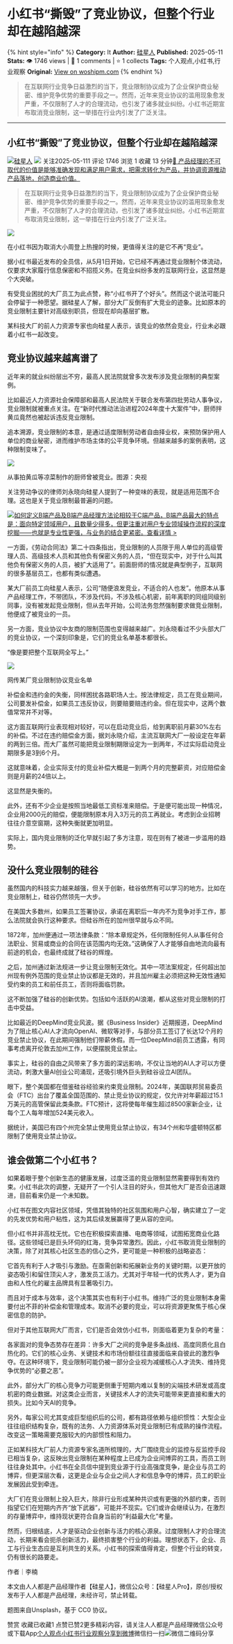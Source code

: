 # 小红书“撕毁”了竞业协议，但整个行业却在越陷越深
{% hint style="info" %}
**Category:** It
**Author:** [硅星人](https://www.woshipm.com/u/1270617)
**Published:** 2025-05-11  
**Stats:** 👁️ 1746 views | 💬 1 comments | ⭐ 1 collects
**Tags:** 个人观点,小红书,行业观察
**Original:** [View on woshipm.com](https://www.woshipm.com/it/6215250.html)
{% endhint %}
> 在互联网行业竞争日益激烈的当下，竞业限制协议成为了企业保护商业秘密、维护竞争优势的重要手段之一。然而，近年来竞业协议的滥用现象愈发严重，不仅限制了人才的合理流动，也引发了诸多就业纠纷。小红书近期宣布取消竞业限制，这一举措在行业内引发了广泛关注。

---

## 小红书“撕毁”了竞业协议，但整个行业却在越陷越深

[![](https://static.woshipm.com/pmadmin_avatar_20231007151843_7700.jpg?imageView2/1/w/72/h/72/q/100)](https://www.woshipm.com/u/1270617)[硅星人](https://www.woshipm.com/u/1270617) ![](https://static.woshipm.com/tag/1122_1@2x.png) 关注2025-05-111 评论 1746 浏览 1 收藏 13 分钟[🔗 产品经理的不可取代的价值是能够准确发现和满足用户需求，把需求转化为产品，并协调资源推动产品落地，创造商业价值。](https://ke.qidianla.com/courses/90pm)

> 在互联网行业竞争日益激烈的当下，竞业限制协议成为了企业保护商业秘密、维护竞争优势的重要手段之一。然而，近年来竞业协议的滥用现象愈发严重，不仅限制了人才的合理流动，也引发了诸多就业纠纷。小红书近期宣布取消竞业限制，这一举措在行业内引发了广泛关注。

![](https://image.woshipm.com/2023/05/29/bcfc14de-fdc0-11ed-9128-00163e0b5ff3.jpg)

在小红书因为取消大小周登上热搜的时候，更值得关注的是它不再“竞业”。

据小红书最近发布的全员信，从5月1日开始，它已经不再通过竞业限制个体流动，仅要求大家履行信息保密和不招揽义务。在竞业纠纷多发的互联网行业，这显然是个大突破。

有受竞业困扰的大厂员工为此点赞，称“小红书开了个好头”。然而这个说法可能只会停留于一种愿望。据硅星人了解，部分大厂反倒有扩大竞业的迹象。比如原本的竞业限制主要针对高级别职员，但现在却向基层扩散。

某科技大厂的前人力资源专家也向硅星人表示，该竞业的依然会竞业，行业未必跟着小红书一起改变。

## 竞业协议越来越离谱了

近年来的就业纠纷层出不穷，最高人民法院就曾多次发布涉及竞业限制的典型案例。

比如最近人力资源社会保障部和最高人民法院关于联合发布第四批劳动人事争议，竞业限制就被重点关注。在“新时代推动法治进程2024年度十大案件”中，厨师拌黄瓜竟然也被起诉违反竞业限制。

追本溯源，竞业限制的本意，是通过适度限制劳动者自由择业权，来预防保护用人单位的商业秘密，进而维护市场主体的公平竞争环境。但越来越多的案例表明，这种限制变味了。

![](https://image.woshipm.com/2025/05/10/c6b9ba58-2d75-11f0-9743-00163e09d72f.png)

从事拍黄瓜等凉菜制作的厨师曾被竞业。图源：央视

关注劳动争议的律师刘永晓向硅星人提到了一种变味的表现，就是适用范围不合理。这也是关于竞业限制最普遍的问题。

[![](https://image.woshipm.com/2023/08/02/72b77e4e-30e3-11ee-88e7-00163e0b5ff3.png)如何定义B端产品及B端产品经理方法论相较于C端产品，B端产品最大的特点是：面向特定领域用户，且数量少得多，但更注重对用户专业领域操作流程的深度挖掘——也就是专业性更强，与业务的结合更紧密。查看详情 >](https://ke.qidianla.com/courses/bcpm)

一方面，《劳动合同法》第二十四条指出，竞业限制的人员限于用人单位的高级管理人员、高级技术人员和其他负有保密义务的人员，“但在现实中，对于什么叫其他负有保密义务的人员，被扩大适用了”。前面厨师的情况就是典型例子，互联网的很多基层员工，也都有类似遭遇。

某大厂前员工向硅星人表示，公司“随便浪发竞业，不适合的人也发”。他原本从事产品经理工作，不带团队，不涉及代码，不涉及核心机密，前年离职的同组同级别同事，没有被发起竞业限制，但从去年开始，公司法务忽然强制要求做竞业限制，他便成了被竞业的一员。

另一方面，竞业协议中友商的限制范围也变得越来越广。刘永晓看过不少头部大厂的竞业协议，一个深刻印象是，它们的竞业名单基本都很长。

“像是要把整个互联网全写上。”

![](https://image.woshipm.com/2025/05/10/c7850e2e-2d75-11f0-9743-00163e09d72f.jpg)

网传某厂竞业限制协议竞业名单

补偿金和违约金的失衡，同样困扰各路职场人士。按法律规定，员工在竞业期间，公司要发补偿金，如果员工违反协议，则要赔要赔违约金。但在现实中，这两个数值常常并不对等。

这方面互联网行业表现相对较好，可以在启动竞业后，给到离职前月薪30%左右的补偿。不过在违约赔偿金方面，据刘永晓介绍，主流互联网大厂一般设定在年薪的两到三倍。而大厂虽然可能把竞业限制期限设定为一到两年，不过实际启动竞业期限多是3到6个月。

这就意味着，企业实际支付的竞业补偿大概是一到两个月的完整薪资，对应赔偿金则是月薪的24倍以上。

这显然是失衡的。

此外，还有不少企业是按照当地最低工资标准来赔偿。于是便可能出现一种情况，企业用2000元的赔偿，便能限制原本月入3万元的员工再就业。考虑到企业招聘往往介意空窗期，这种失衡就更加明显。

实际上，国内竞业限制的泛化早就引起了多方注意，现在则有了被进一步滥用的趋势。

## 没什么竞业限制的硅谷

虽然国内的科技实力越来越强，但关于创新，硅谷依然有可以学习的地方。比如在竞业限制上，硅谷仍然领先一大步。

在美国大多数州，如果员工签署协议，承诺在离职后一年内不为竞争对手工作，那么法院就会执行这种要求。但硅谷所在的加州很早就与众不同。

1872年，加州便通过一项法律条款：“除本章规定外，任何限制任何人从事任何合法职业、贸易或商业的合同在该范围内均无效。”这确保了人才能够自由地流向最有前途的机会，也最终成就了硅谷的辉煌。

之后，加州通过新法规进一步让竞业限制无效化。其中一项法案规定，任何超出加州现有例外范围的竞业禁止协议都是无效的，并且加州雇主必须把这种无效性通知受约束的员工和前任员工，否则将面临罚款。

这不断加强了硅谷的创新优势。包括如今活跃的AI浪潮，都从这些对竞业限制的打击中受益。

比如最近的DeepMind竞业风波。据《Business Insider》近期报道，DeepMind为了阻止核心AI人才流向OpenAI、微软等对手，与部分员工签订了长达12个月的竞业禁止协议，在此期间强制他们带薪休假。而一位DeepMind前员工透露，有同事考虑离开伦敦去加州工作，以便摆脱竞业禁止。

事实上，硅谷的自由之风带来了多方面的深远影响，不仅让当地的AI人才可以方便流动，刺激大量AI创业公司涌现，还吸引境外巨头到硅谷设立AI团队。

眼下，整个美国都在借鉴硅谷经验来约束竞业限制。2024年，美国联邦贸易委员会（FTC）出台了覆盖全国范围的、禁止竞业协议的规定，仅允许对年薪超过15.1万美元的高管保留此类条款。FTC预计，这将使每年催生超过8500家新企业，让每个工人每年增加524美元收入。

据统计，美国已有四个州完全禁止使用竞业禁止协议，有34个州和华盛顿特区都限制了使用竞业禁止协议。

## 谁会做第二个小红书？

如果着眼于整个创新生态的健康发展，过度泛滥的竞业限制显然需要得到有效约束。小红书此次的调整，无疑开了一个引人注目的好头，但其他大厂是否会迅速跟进，目前看来仍是一个未知数。

小红书在图文内容社区领域，凭借其独特的社区氛围和用户心智，确实建立了一定的先发优势和用户粘性，这为其后续发展赢得了更从容的空间。

但小红书并非高枕无忧。它也在积极探索直播、电商等领域，试图拓宽商业化路径。这些领域已是巨头环伺的红海，竞争异常激烈。因此，小红书取消竞业限制的决策，除了对其核心社区生态的信心之外，更可能是一种积极的战略姿态：

它首先有利于人才吸引与激励。在亟需创新和拓展新业务的关键时期，以更开放的姿态吸引和留住顶尖人才，激发员工活力。尤其对于年轻一代的优秀人才，更为自由和人性化的雇主品牌具有显著吸引力。

而且对于成本与效率，这个决策其实也有利于小红书。维持广泛的竞业限制本身需要付出不菲的补偿金和管理成本。取消不必要的竞业，可以将资源更聚焦于核心保密信息的防护。

但对于其他互联网大厂而言，它们是否会效仿小红书，则面临着更为复杂的考量：

各家面对的竞争态势存在差异：许多大厂之间的竞争是多条战线、高度同质化且白热化的。它们的核心业务、关键技术和市场份额往往直接面临来自彼此的激烈争夺。在这种环境下，竞业限制可能仍被一部分企业视为减缓核心人才流失、维持竞争优势的“必要之恶”。

此外，部分大厂的核心竞争力可能更侧重于短期内难以复制的尖端技术研发或高度机密的商业数据。对这类企业而言，关键技术人才的流失可能带来更直接和重大的损失。比如今天AI的竞争。

另外，每家公司尤其变成巨型组织后的公司，都有路径依赖与组织惯性：大型企业往往组织结构复杂，既有的法务、人力资源体系对竞业限制已有成熟的操作流程。改变这一策略需要克服较大的内部惯性和阻力。

正如某科技大厂前人力资源专家名道所梳理的，大厂围绕竞业的监控与反监控手段已相当复杂，这反映出竞业限制在某种程度上已成为企业间博弈的工具，而员工则往往身处其中。小红书在全员信中提到竞业源于行业高强度竞争，是企业与员工的博弈，但更深层次看，这更是企业与企业之间人才和信息争夺的博弈，员工的职业发展因此受到牵连。

大厂们在竞业限制上投入巨大，除非行业形成某种共识或有更强的外部约束，否则指望它们在短期内齐齐“放下武器”，可能并不现实。它们或许会继续认为，在激烈的存量博弈中，维持现状更符合自身当前的“利益最大化”考量。

然而，归根结底，人才是驱动企业创新与活力的核心源泉。过度限制人才的合理流动，长期来看会扼杀创新活力，最终损害整个行业的利益。理想状态下，企业、员工与行业生态应是互利共生的关系。小红书的探索值得肯定，但整个行业的转变，仍有很长的路要走。

作者｜李楠

本文由人人都是产品经理作者【硅星人】，微信公众号：【硅星人Pro】，原创/授权 发布于人人都是产品经理，未经许可，禁止转载。

题图来自Unsplash，基于 CC0 协议。

赞赏 收藏已收藏1 点赞已赞2更多精彩内容，请关注人人都是产品经理微信公众号或下载App[个人观点](https://www.woshipm.com/tag/%e4%b8%aa%e4%ba%ba%e8%a7%82%e7%82%b9)[小红书](https://www.woshipm.com/tag/%e5%b0%8f%e7%ba%a2%e4%b9%a6)[行业观察](https://www.woshipm.com/tag/%e8%a1%8c%e4%b8%9a%e8%a7%82%e5%af%9f)[分享到微博](https://service.weibo.com/share/share.php?appkey=2775287854&title=小红书“撕毁”了竞业协议，但整个行业却在越陷越深&url=https://www.woshipm.com/it/6215250.html&pic=https://image.woshipm.com/2023/05/29/bcfc14de-fdc0-11ed-9128-00163e0b5ff3.jpg)微信扫一扫![微信二维码](https://api.pwmqr.com/qrcode/create/?url=https://www.woshipm.com/it/6215250.html)分享